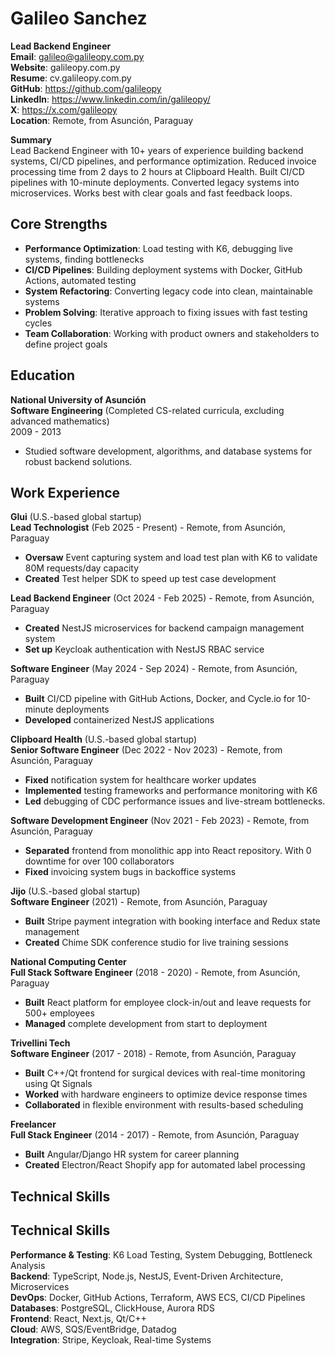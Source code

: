 # Galileo Sanchez

**Lead Backend Engineer**  
**Email**: galileo@galileopy.com.py  
**Website**: galileopy.com.py  
**Resume**: cv.galileopy.com.py  
**GitHub**: https://github.com/galileopy  
**LinkedIn**: https://www.linkedin.com/in/galileopy/  
**X**: https://x.com/galileopy  
**Location**: Remote, from Asunción, Paraguay

**Summary**  
Lead Backend Engineer with 10+ years of experience building backend systems, CI/CD pipelines, and performance optimization. Reduced invoice processing time from 2 days to 2 hours at Clipboard Health. Built CI/CD pipelines with 10-minute deployments. Converted legacy systems into microservices. Works best with clear goals and fast feedback loops.

## Core Strengths

- **Performance Optimization**: Load testing with K6, debugging live systems, finding bottlenecks
- **CI/CD Pipelines**: Building deployment systems with Docker, GitHub Actions, automated testing
- **System Refactoring**: Converting legacy code into clean, maintainable systems
- **Problem Solving**: Iterative approach to fixing issues with fast testing cycles
- **Team Collaboration**: Working with product owners and stakeholders to define project goals

## Education

**National University of Asunción**  
**Software Engineering** (Completed CS-related curricula, excluding advanced mathematics)  
2009 - 2013

- Studied software development, algorithms, and database systems for robust backend solutions.

## Work Experience

**Glui** (U.S.-based global startup)  
**Lead Technologist** (Feb 2025 - Present) - Remote, from Asunción, Paraguay

- **Oversaw** Event capturing system and load test plan with K6 to validate 80M requests/day capacity
- **Created** Test helper SDK to speed up test case development

**Lead Backend Engineer** (Oct 2024 - Feb 2025) - Remote, from Asunción, Paraguay

- **Created** NestJS microservices for backend campaign management system
- **Set up** Keycloak authentication with NestJS RBAC service

**Software Engineer** (May 2024 - Sep 2024) - Remote, from Asunción, Paraguay

- **Built** CI/CD pipeline with GitHub Actions, Docker, and Cycle.io for 10-minute deployments
- **Developed** containerized NestJS applications

**Clipboard Health** (U.S.-based global startup)  
**Senior Software Engineer** (Dec 2022 - Nov 2023) - Remote, from Asunción, Paraguay

- **Fixed** notification system for healthcare worker updates
- **Implemented** testing frameworks and performance monitoring with K6
- **Led** debugging of CDC performance issues and live-stream bottlenecks.

**Software Development Engineer** (Nov 2021 - Feb 2023) - Remote, from Asunción, Paraguay

- **Separated** frontend from monolithic app into React repository. With 0 downtime for over 100 collaborators
- **Fixed** invoicing system bugs in backoffice systems


**Jijo** (U.S.-based global startup)  
**Software Engineer** (2021) - Remote, from Asunción, Paraguay

- **Built** Stripe payment integration with booking interface and Redux state management
- **Created** Chime SDK conference studio for live training sessions

**National Computing Center**  
**Full Stack Software Engineer** (2018 - 2020) - Remote, from Asunción, Paraguay

- **Built** React platform for employee clock-in/out and leave requests for 500+ employees
- **Managed** complete development from start to deployment

**Trivellini Tech**  
**Software Engineer** (2017 - 2018) - Remote, from Asunción, Paraguay

- **Built** C++/Qt frontend for surgical devices with real-time monitoring using Qt Signals
- **Worked** with hardware engineers to optimize device response times
- **Collaborated** in flexible environment with results-based scheduling

**Freelancer**  
**Full Stack Engineer** (2014 - 2017) - Remote, from Asunción, Paraguay

- **Built** Angular/Django HR system for career planning
- **Created** Electron/React Shopify app for automated label processing

## Technical Skills

## Technical Skills

**Performance & Testing**: K6 Load Testing, System Debugging, Bottleneck Analysis  
**Backend**: TypeScript, Node.js, NestJS, Event-Driven Architecture, Microservices  
**DevOps**: Docker, GitHub Actions, Terraform, AWS ECS, CI/CD Pipelines  
**Databases**: PostgreSQL, ClickHouse, Aurora RDS  
**Frontend**: React, Next.js, Qt/C++  
**Cloud**: AWS, SQS/EventBridge, Datadog  
**Integration**: Stripe, Keycloak, Real-time Systems
